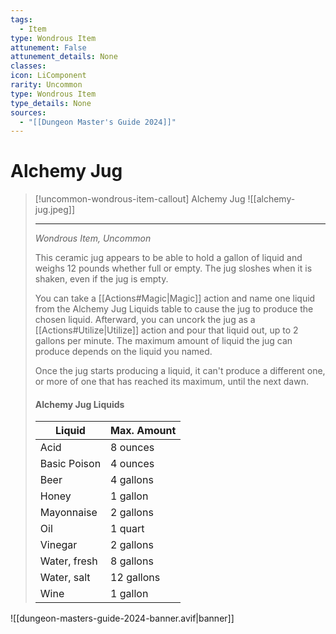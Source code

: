 ```yaml
---
tags:
  - Item
type: Wondrous Item
attunement: False
attunement_details: None
classes:
icon: LiComponent
rarity: Uncommon
type: Wondrous Item
type_details: None
sources: 
  - "[[Dungeon Master's Guide 2024]]"
---
```

# Alchemy Jug
>[!uncommon-wondrous-item-callout] Alchemy Jug
>![[alchemy-jug.jpeg]]
>
>- - -
>_Wondrous Item, Uncommon_
>
>This ceramic jug appears to be able to hold a gallon of liquid and weighs 12 pounds whether full or empty. The jug sloshes when it is shaken, even if the jug is empty.
>
>You can take a [[Actions#Magic\|Magic]] action and name one liquid from the Alchemy Jug Liquids table to cause the jug to produce the chosen liquid. Afterward, you can uncork the jug as a [[Actions#Utilize\|Utilize]] action and pour that liquid out, up to 2 gallons per minute. The maximum amount of liquid the jug can produce depends on the liquid you named.
>
>Once the jug starts producing a liquid, it can't produce a different one, or more of one that has reached its maximum, until the next dawn.
>
>#### Alchemy Jug Liquids
>|Liquid|Max. Amount|
>|---|---|
>|Acid|8 ounces|
>|Basic Poison|4 ounces|
>|Beer|4 gallons|
>|Honey|1 gallon|
>|Mayonnaise|2 gallons|
>|Oil|1 quart|
>|Vinegar|2 gallons|
>|Water, fresh|8 gallons|
>|Water, salt|12 gallons|
>|Wine|1 gallon|


![[dungeon-masters-guide-2024-banner.avif|banner]]